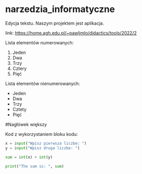 # narzedzia_informatyczne
Edycja tekstu. Naszym projektem jest aplikacja.

link: https://home.agh.edu.pl/~pawljmlo/didactics/tools/2022/2

Lista elementów numerowanych:
1. Jeden
2. Dwa
3. Trzy
4. Cztery 
5. Pięć

Lista elementów nienumerowanych:
* Jeden
* Dwa 
* Trzy 
* Cztety
* Pięć

#Nagłówek większy 



Kod z wykorzystaniem bloku kodu:
```python
x = input("Wpisz pierwsza liczbe: ")
y = input("Wpisz druga liczbe: ")

sum = int(x) + int(y)

print("The sum is: ", sum)
